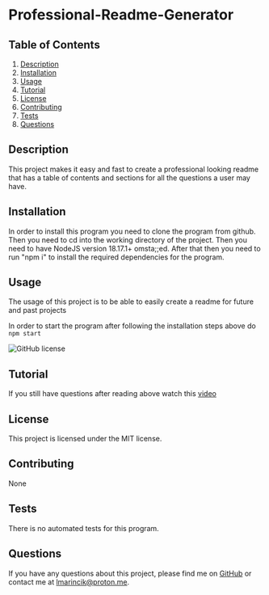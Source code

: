 # Professional-Readme-Generator

## Table of Contents

1. [Description](#description)
2. [Installation](#installation)
3. [Usage](#usage)
4. [Tutorial](#tutorial)
5. [License](#license)
6. [Contributing](#contributing)
7. [Tests](#tests)
8. [Questions](#questions)

## Description

This project makes it easy and fast to create a professional looking readme that has a table of contents and sections for all the questions a user may have.

## Installation

In order to install this program you need to clone the program from github. Then you need to cd into the working directory of the project. Then you need to have NodeJS version 18.17.1+ omsta;;ed. After that then you need to run "npm i" to install the required dependencies for the program.

## Usage

The usage of this project is to be able to easily create a readme for future and past projects

In order to start the program after following the installation steps above do `npm start`

![GitHub license](https://img.shields.io/badge/license-MIT-blue.svg)

## Tutorial

If you still have questions after reading above watch this [video](https://drive.google.com/file/d/1mpgxdBlZ4VpId0cymH4E4zsFFg_OxKD9/view?usp=sharing)

## License

This project is licensed under the MIT license.

## Contributing

None

## Tests

There is no automated tests for this program.

## Questions

If you have any questions about this project, please find me on [GitHub](https://github.com/CoderInsightMaven) or contact me at lmarincik@proton.me.
